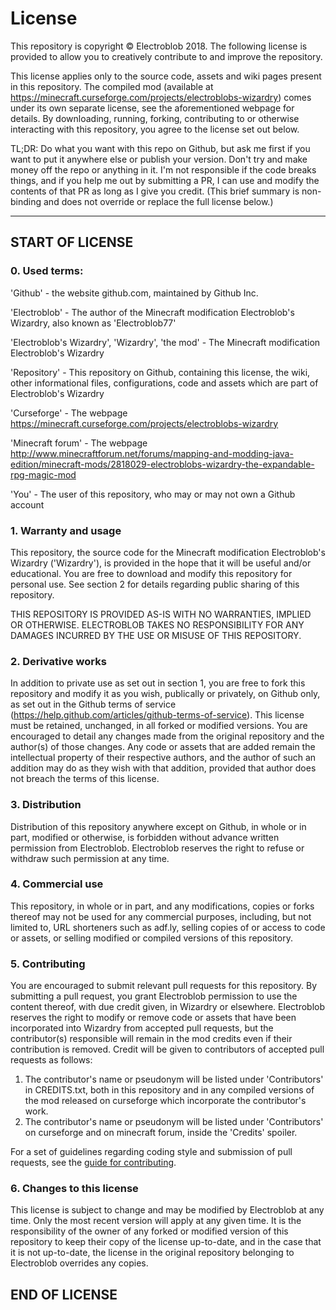 # License
This repository is copyright © Electroblob 2018. The following license is provided to allow you to creatively contribute to and improve the repository.

This license applies only to the source code, assets and wiki pages present in this repository. The compiled mod (available at https://minecraft.curseforge.com/projects/electroblobs-wizardry) comes under its own separate license, see the aforementioned webpage for details. By downloading, running, forking, contributing to or otherwise interacting with this repository, you agree to the license set out below.

TL;DR: Do what you want with this repo on Github, but ask me first if you want to put it anywhere else or publish your version. Don't try and make money off the repo or anything in it. I'm not responsible if the code breaks things, and if you help me out by submitting a PR, I can use and modify the contents of that PR as long as I give you credit. (This brief summary is non-binding and does not override or replace the full license below.)

---

## START OF LICENSE

### 0. Used terms:

'Github' - the website github.com, maintained by Github Inc.

'Electroblob' - The author of the Minecraft modification Electroblob's Wizardry, also known as 'Electroblob77'

'Electroblob's Wizardry', 'Wizardry', 'the mod' - The Minecraft modification Electroblob's Wizardry

'Repository' - This repository on Github, containing this license, the wiki, other informational files, configurations, code and assets which are part of Electroblob's Wizardry

'Curseforge' - The webpage https://minecraft.curseforge.com/projects/electroblobs-wizardry

'Minecraft forum' - The webpage http://www.minecraftforum.net/forums/mapping-and-modding-java-edition/minecraft-mods/2818029-electroblobs-wizardry-the-expandable-rpg-magic-mod

'You' - The user of this repository, who may or may not own a Github account

### 1. Warranty and usage

This repository, the source code for the Minecraft modification Electroblob's Wizardry ('Wizardry'), is provided in the hope that it will be useful and/or educational. You are free to download and modify this repository for personal use. See section 2 for details regarding public sharing of this repository.

THIS REPOSITORY IS PROVIDED AS-IS WITH NO WARRANTIES, IMPLIED OR OTHERWISE. ELECTROBLOB TAKES NO RESPONSIBILITY FOR ANY DAMAGES INCURRED BY THE USE OR MISUSE OF THIS REPOSITORY.

### 2. Derivative works

In addition to private use as set out in section 1, you are free to fork this repository and modify it as you wish, publically or privately, on Github only, as set out in the Github terms of service (https://help.github.com/articles/github-terms-of-service). This license must be retained, unchanged, in all forked or modified versions. You are encouraged to detail any changes made from the original repository and the author(s) of those changes. Any code or assets that are added remain the intellectual property of their respective authors, and the author of such an addition may do as they wish with that addition, provided that author does not breach the terms of this license.

### 3. Distribution

Distribution of this repository anywhere except on Github, in whole or in part, modified or otherwise, is forbidden without advance written permission from Electroblob. Electroblob reserves the right to refuse or withdraw such permission at any time.

### 4. Commercial use

This repository, in whole or in part, and any modifications, copies or forks thereof may not be used for any commercial purposes, including, but not limited to, URL shorteners such as adf.ly, selling copies of or access to code or assets, or selling modified or compiled versions of this repository.

### 5. Contributing

You are encouraged to submit relevant pull requests for this repository. By submitting a pull request, you grant Electroblob permission to use the content thereof, with due credit given, in Wizardry or elsewhere. Electroblob reserves the right to modify or remove code or assets that have been incorporated into Wizardry from accepted pull requests, but the contributor(s) responsible will remain in the mod credits even if their contribution is removed. Credit will be given to contributors of accepted pull requests as follows:

1. The contributor's name or pseudonym will be listed under 'Contributors' in CREDITS.txt, both in this repository and in any compiled versions of the mod released on curseforge which incorporate the contributor's work.
2. The contributor's name or pseudonym will be listed under 'Contributors' on curseforge and on minecraft forum, inside the 'Credits' spoiler.

For a set of guidelines regarding coding style and submission of pull requests, see the [guide for contributing](guide_for_contributing.md).

### 6. Changes to this license

This license is subject to change and may be modified by Electroblob at any time. Only the most recent version will apply at any given time. It is the responsibility of the owner of any forked or modified version of this repository to keep their copy of the license up-to-date, and in the case that it is not up-to-date, the license in the original repository belonging to Electroblob overrides any copies.

## END OF LICENSE
